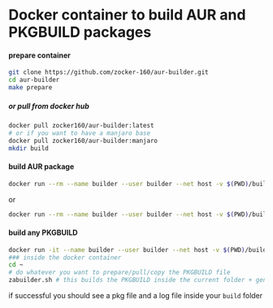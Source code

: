 # Docker container to build AUR and PKGBUILD packages

#### prepare container

```bash
git clone https://github.com/zocker-160/aur-builder.git
cd aur-builder
make prepare
```

##### or pull from docker hub

```bash
docker pull zocker160/aur-builder:latest
# or if you want to have a manjaro base
docker pull zocker160/aur-builder:manjaro
mkdir build
```

#### build AUR package

```bash
docker run --rm --name builder --user builder --net host -v $(PWD)/build:/results makepkg <name_of_AUR_package>
```

or

```bash
docker run --rm --name builder --user builder --net host -v $(PWD)/build:/results zocker160/aur-builder <name_of_AUR_package>
```

#### build any PKGBUILD

```bash
docker run -it --name builder --user builder --net host -v $(PWD)/build:/results --entrypoint bash zocker160/aur-builder
### inside the docker container
cd ~
# do whatever you want to prepare/pull/copy the PKGBUILD file
zabuilder.sh # this builds the PKGBUILD inside the current folder + generates a log file + moves it to /results
```

if successful you should see a pkg file and a log file inside your `build` folder
